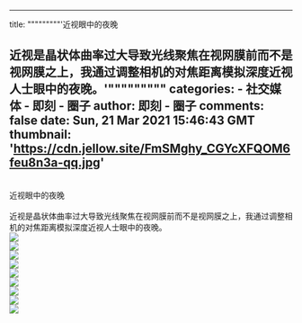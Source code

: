 
---
title: """""""""'近视眼中的夜晚

近视是晶状体曲率过大导致光线聚焦在视网膜前而不是视网膜之上，我通过调整相机的对焦距离模拟深度近视人士眼中的夜晚。'"""""""""
categories: 
    - 社交媒体
    - 即刻 - 圈子
author: 即刻 - 圈子
comments: false
date: Sun, 21 Mar 2021 15:46:43 GMT
thumbnail: 'https://cdn.jellow.site/FmSMghy_CGYcXFQOM6feu8n3a-qq.jpg'
---

<div>   
<br>近视眼中的夜晚<br><br>近视是晶状体曲率过大导致光线聚焦在视网膜前而不是视网膜之上，我通过调整相机的对焦距离模拟深度近视人士眼中的夜晚。<br><picture><source srcset="https://cdn.jellow.site/FmSMghy_CGYcXFQOM6feu8n3a-qq.jpg/strip/format/webp" type="image/webp"><source srcset="https://cdn.jellow.site/FmSMghy_CGYcXFQOM6feu8n3a-qq.jpg" type="image/jpeg"><img referrerpolicy="no-referrer" src="https://cdn.jellow.site/FmSMghy_CGYcXFQOM6feu8n3a-qq.jpg"></picture><br><picture><source srcset="https://cdn.jellow.site/FqRvHn-JmxouIDLoY1Fb84tfeKLM.jpg/strip/format/webp" type="image/webp"><source srcset="https://cdn.jellow.site/FqRvHn-JmxouIDLoY1Fb84tfeKLM.jpg" type="image/jpeg"><img referrerpolicy="no-referrer" src="https://cdn.jellow.site/FqRvHn-JmxouIDLoY1Fb84tfeKLM.jpg"></picture><br><picture><source srcset="https://cdn.jellow.site/FuPzUVLI5x39b81zEGFixqKvRyIW.jpg/strip/format/webp" type="image/webp"><source srcset="https://cdn.jellow.site/FuPzUVLI5x39b81zEGFixqKvRyIW.jpg" type="image/jpeg"><img referrerpolicy="no-referrer" src="https://cdn.jellow.site/FuPzUVLI5x39b81zEGFixqKvRyIW.jpg"></picture><br><picture><source srcset="https://cdn.jellow.site/FjoAjjEQyG9o3GohIhffLY3q4j1-.jpg/strip/format/webp" type="image/webp"><source srcset="https://cdn.jellow.site/FjoAjjEQyG9o3GohIhffLY3q4j1-.jpg" type="image/jpeg"><img referrerpolicy="no-referrer" src="https://cdn.jellow.site/FjoAjjEQyG9o3GohIhffLY3q4j1-.jpg"></picture><br><picture><source srcset="https://cdn.jellow.site/FqWso43OebEwYQsYQPlwO5FHk2aA.jpg/strip/format/webp" type="image/webp"><source srcset="https://cdn.jellow.site/FqWso43OebEwYQsYQPlwO5FHk2aA.jpg" type="image/jpeg"><img referrerpolicy="no-referrer" src="https://cdn.jellow.site/FqWso43OebEwYQsYQPlwO5FHk2aA.jpg"></picture><br><picture><source srcset="https://cdn.jellow.site/FslUkDqhZQae841ovumUCLeN5xp2.jpg/strip/format/webp" type="image/webp"><source srcset="https://cdn.jellow.site/FslUkDqhZQae841ovumUCLeN5xp2.jpg" type="image/jpeg"><img referrerpolicy="no-referrer" src="https://cdn.jellow.site/FslUkDqhZQae841ovumUCLeN5xp2.jpg"></picture><br><picture><source srcset="https://cdn.jellow.site/FhwXSZlujVK_3Rrh01C6PYfcoP8N.jpg/strip/format/webp" type="image/webp"><source srcset="https://cdn.jellow.site/FhwXSZlujVK_3Rrh01C6PYfcoP8N.jpg" type="image/jpeg"><img referrerpolicy="no-referrer" src="https://cdn.jellow.site/FhwXSZlujVK_3Rrh01C6PYfcoP8N.jpg"></picture><br><picture><source srcset="https://cdn.jellow.site/FhqTQflAPuinddPP26mdOM_h3nX5.jpg/strip/format/webp" type="image/webp"><source srcset="https://cdn.jellow.site/FhqTQflAPuinddPP26mdOM_h3nX5.jpg" type="image/jpeg"><img referrerpolicy="no-referrer" src="https://cdn.jellow.site/FhqTQflAPuinddPP26mdOM_h3nX5.jpg"></picture><br><picture><source srcset="https://cdn.jellow.site/FuBx5Y3WV2mabGtKRHJf4ELFZE_V.jpg/strip/format/webp" type="image/webp"><source srcset="https://cdn.jellow.site/FuBx5Y3WV2mabGtKRHJf4ELFZE_V.jpg" type="image/jpeg"><img referrerpolicy="no-referrer" src="https://cdn.jellow.site/FuBx5Y3WV2mabGtKRHJf4ELFZE_V.jpg"></picture>  
</div>
            